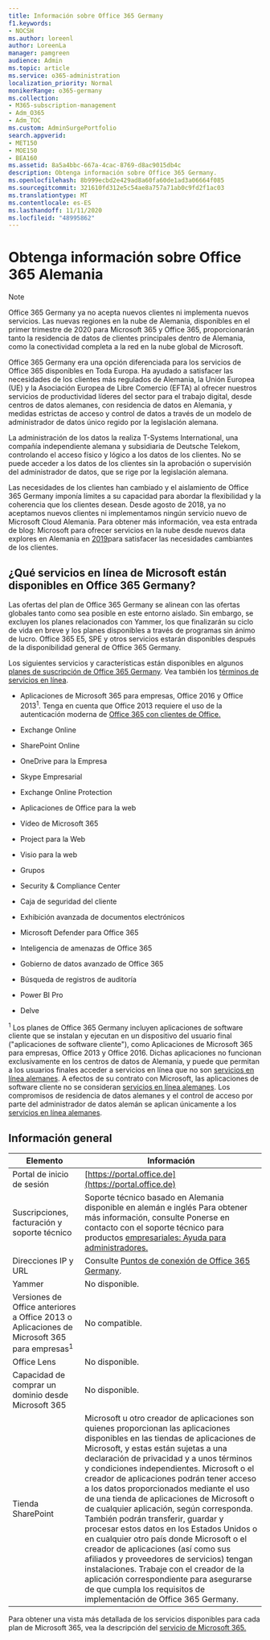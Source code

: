 ```yaml
---
title: Información sobre Office 365 Germany
f1.keywords:
- NOCSH
ms.author: loreenl
author: LoreenLa
manager: pamgreen
audience: Admin
ms.topic: article
ms.service: o365-administration
localization_priority: Normal
monikerRange: o365-germany
ms.collection:
- M365-subscription-management
- Adm_O365
- Adm_TOC
ms.custom: AdminSurgePortfolio
search.appverid:
- MET150
- MOE150
- BEA160
ms.assetid: 8a5a4bbc-667a-4cac-8769-d8ac9015db4c
description: Obtenga información sobre Office 365 Germany.
ms.openlocfilehash: 8b999ecbd2e429ad8a60fa60de1ad3a06664f085
ms.sourcegitcommit: 321610fd312e5c54ae8a757a71ab0c9fd2f1ac03
ms.translationtype: MT
ms.contentlocale: es-ES
ms.lasthandoff: 11/11/2020
ms.locfileid: "48995862"
---
```

# <a name="learn-about-office-365-germany"></a>Obtenga información sobre Office 365 Alemania

> [!NOTE]
> Office 365 Germany ya no acepta nuevos clientes ni implementa nuevos servicios. Las nuevas regiones en la nube de Alemania, disponibles en el primer trimestre de 2020 para Microsoft 365 y Office 365, proporcionarán tanto la residencia de datos de clientes principales dentro de Alemania, como la conectividad completa a la red en la nube global de Microsoft.

Office 365 Germany era una opción diferenciada para los servicios de Office 365 disponibles en Toda Europa. Ha ayudado a satisfacer las necesidades de los clientes más regulados de Alemania, la Unión Europea (UE) y la Asociación Europea de Libre Comercio (EFTA) al ofrecer nuestros servicios de productividad líderes del sector para el trabajo digital, desde centros de datos alemanes, con residencia de datos en Alemania, y medidas estrictas de acceso y control de datos a través de un modelo de administrador de datos único regido por la legislación alemana.
  
La administración de los datos la realiza T-Systems International, una compañía independiente alemana y subsidiaria de Deutsche Telekom, controlando el acceso físico y lógico a los datos de los clientes. No se puede acceder a los datos de los clientes sin la aprobación o supervisión del administrador de datos, que se rige por la legislación alemana.
  
Las necesidades de los clientes han cambiado y el aislamiento de Office 365 Germany imponía límites a su capacidad para abordar la flexibilidad y la coherencia que los clientes desean. Desde agosto de 2018, ya no aceptamos nuevos clientes ni implementamos ningún servicio nuevo de Microsoft Cloud Alemania. Para obtener más información, vea esta entrada de blog: Microsoft para ofrecer servicios en la nube desde nuevos data explores en Alemania en [2019](https://go.microsoft.com/fwlink/p/?linkid=839016)para satisfacer las necesidades cambiantes de los clientes.
  
## <a name="which-microsoft-online-services-are-available-in-office-365-germany"></a>¿Qué servicios en línea de Microsoft están disponibles en Office 365 Germany?

Las ofertas del plan de Office 365 Germany se alinean con las ofertas globales tanto como sea posible en este entorno aislado. Sin embargo, se excluyen los planes relacionados con Yammer, los que finalizarán su ciclo de vida en breve y los planes disponibles a través de programas sin ánimo de lucro. Office 365 E5, SPE y otros servicios estarán disponibles después de la disponibilidad general de Office 365 Germany. 
  
Los siguientes servicios y características están disponibles en algunos [planes de suscripción de Office 365 Germany](https://go.microsoft.com/fwlink/p/?linkid=839016). Vea también los [términos de servicios en línea](https://microsoftvolumelicensing.com/DocumentSearch.aspx?Mode=3&amp;DocumentTypeId=46).
  
- Aplicaciones de Microsoft 365 para empresas, Office 2016 y Office 2013<sup>1</sup>. Tenga en cuenta que Office 2013 requiere el uso de la autenticación moderna de [Office 365 con clientes de Office.](https://docs.microsoft.com/microsoft-365/enterprise/modern-auth-for-office-2013-and-2016)
    
- Exchange Online
    
- SharePoint Online
    
- OneDrive para la Empresa
    
- Skype Empresarial
    
- Exchange Online Protection
    
- Aplicaciones de Office para la web
    
- Vídeo de Microsoft 365
    
- Project para la Web
    
- Visio para la web
    
- Grupos
    
- Security &amp; Compliance Center
    
- Caja de seguridad del cliente
    
- Exhibición avanzada de documentos electrónicos
    
- Microsoft Defender para Office 365
    
- Inteligencia de amenazas de Office 365
    
- Gobierno de datos avanzado de Office 365
    
- Búsqueda de registros de auditoría
    
- Power BI Pro
    
- Delve
    
<sup>1</sup> Los planes de Office 365 Germany incluyen aplicaciones de software cliente que se instalan y ejecutan en un dispositivo del usuario final ("aplicaciones de software cliente"), como Aplicaciones de Microsoft 365 para empresas, Office 2013 y Office 2016. Dichas aplicaciones no funcionan exclusivamente en los centros de datos de Alemania, y puede que permitan a los usuarios finales acceder a servicios en línea que no son [servicios en línea alemanes](https://microsoftvolumelicensing.com/DocumentSearch.aspx?Mode=3&amp;DocumentTypeId=58). A efectos de su contrato con Microsoft, las aplicaciones de software cliente no se consideran [servicios en línea alemanes](https://microsoftvolumelicensing.com/DocumentSearch.aspx?Mode=3&amp;DocumentTypeId=58). Los compromisos de residencia de datos alemanes y el control de acceso por parte del administrador de datos alemán se aplican únicamente a los [servicios en línea alemanes](https://microsoftvolumelicensing.com/DocumentSearch.aspx?Mode=3&amp;DocumentTypeId=58).
  
## <a name="general-information"></a>Información general

|Elemento|Información|
|-----|-----|
|Portal de inicio de sesión  <br/> |[https://portal.office.de](https://portal.office.de)  <br/> |
|Suscripciones, facturación y soporte técnico  <br/> |Soporte técnico basado en Alemania disponible en alemán e inglés Para obtener más información, consulte Ponerse en contacto con el soporte técnico para productos [empresariales: Ayuda para administradores.](../contact-support-for-business-products.md)  <br/> |
|Direcciones IP y URL  <br/> |Consulte [Puntos de conexión de Office 365 Germany](https://docs.microsoft.com/microsoft-365/enterprise/microsoft-365-germany-endpoints).  <br/> |
|Yammer  <br/> |No disponible.  <br/> |
|Versiones de Office anteriores a Office 2013 o Aplicaciones de Microsoft 365 para empresas<sup>1</sup> <br/> |No compatible.  <br/> |
|Office Lens  <br/> |No disponible.  <br/> |
|Capacidad de comprar un dominio desde Microsoft 365  <br/> |No disponible.  <br/> |
|Tienda SharePoint  <br/> |Microsoft u otro creador de aplicaciones son quienes proporcionan las aplicaciones disponibles en las tiendas de aplicaciones de Microsoft, y estas están sujetas a una declaración de privacidad y a unos términos y condiciones independientes. Microsoft o el creador de aplicaciones podrán tener acceso a los datos proporcionados mediante el uso de una tienda de aplicaciones de Microsoft o de cualquier aplicación, según corresponda. También podrán transferir, guardar y procesar estos datos en los Estados Unidos o en cualquier otro país donde Microsoft o el creador de aplicaciones (así como sus afiliados y proveedores de servicios) tengan instalaciones. Trabaje con el creador de la aplicación correspondiente para asegurarse de que cumpla los requisitos de implementación de Office 365 Germany.  <br/> |
   
Para obtener una vista más detallada de los servicios disponibles para cada plan de Microsoft 365, vea la descripción del [servicio de Microsoft 365.](https://docs.microsoft.com/office365/servicedescriptions/office-365-platform-service-description/office-365-platform-service-description)